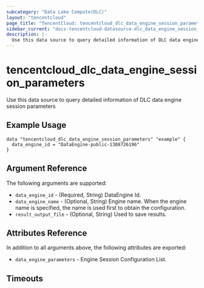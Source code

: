 ```yaml
---
subcategory: "Data Lake Compute(DLC)"
layout: "tencentcloud"
page_title: "TencentCloud: tencentcloud_dlc_data_engine_session_parameters"
sidebar_current: "docs-tencentcloud-datasource-dlc_data_engine_session_parameters"
description: |-
  Use this data source to query detailed information of DLC data engine session parameters
---
```


# tencentcloud_dlc_data_engine_session_parameters

Use this data source to query detailed information of DLC data engine session parameters

## Example Usage

```hcl
data "tencentcloud_dlc_data_engine_session_parameters" "example" {
  data_engine_id = "DataEngine-public-1308726196"
}
```

## Argument Reference

The following arguments are supported:

* `data_engine_id` - (Required, String) DataEngine Id.
* `data_engine_name` - (Optional, String) Engine name. When the engine name is specified, the name is used first to obtain the configuration.
* `result_output_file` - (Optional, String) Used to save results.

## Attributes Reference

In addition to all arguments above, the following attributes are exported:

* `data_engine_parameters` - Engine Session Configuration List.


## Timeouts

<no value>


